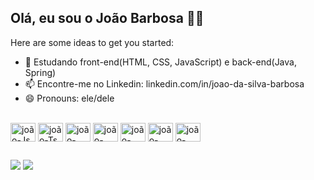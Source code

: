 ## Olá, eu sou o João Barbosa 👋😃



Here are some ideas to get you started:

- 🌱 Estudando front-end(HTML, CSS, JavaScript) e back-end(Java, Spring)
- 📫 Encontre-me no Linkedin: linkedin.com/in/joao-da-silva-barbosa
- 😄 Pronouns: ele/dele



<div style="display: inline_block"><br>
  <img align="center" alt="joão-Js" height="30" width="40" src="https://user-images.githubusercontent.com/87210017/178841226-53c5af8f-e902-473d-b30d-235370c7eeac.svg">
  
  <img align="center" alt="joão-Ts" height="30" width="40" src="https://user-images.githubusercontent.com/87210017/178841075-7d7263bb-c7a2-40e0-ae4f-9b73cf8fa05d.svg">
  
  <img align="center" alt="joão-css" height="30" width="40" src="https://user-images.githubusercontent.com/87210017/178841350-31093331-f25c-45ae-8cbc-7fded0b36682.svg">
  
  <img align="center" alt="joão-HTML" height="30" width="40" src="https://user-images.githubusercontent.com/87210017/178841449-cbda687e-d81c-40b3-91e2-b420f93640b8.svg">
  
  <img align="center" alt="joão-php" height="30" width="40" src="https://user-images.githubusercontent.com/87210017/178841527-977aecca-10ff-494f-9dd3-608789da248b.svg">
  
  <img align="center" alt="joão-Python" height="30" width="40" src="https://user-images.githubusercontent.com/87210017/178841628-d421e537-eca4-4034-9bb8-11f772f90abf.svg">
  
  <img align="center" alt="joão-java" height="30" width="40" src="https://user-images.githubusercontent.com/87210017/178841719-cb6aec84-1482-48c9-8494-fa5726ac1b93.svg">
  
</div>
  
  ##
 
<div> 
  <a href = "mailto:contato.jsbarbosa@gmail.com"><img src="https://img.shields.io/badge/-Gmail-%23333?style=for-the-badge&logo=gmail&logoColor=white" target="_blank"></a>
  <a href="https://www.linkedin.com/in/joao-da-silva-barbosa" target="_blank"><img src="https://img.shields.io/badge/-LinkedIn-%230077B5?style=for-the-badge&logo=linkedin&logoColor=white" target="_blank"></a> 
 
 
 
</div>
